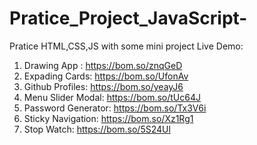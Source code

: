 # Pratice_Project_JavaScript-
Pratice HTML,CSS,JS with some mini project
Live Demo:
1. Drawing App : https://bom.so/znqGeD
2. Expading Cards: https://bom.so/UfonAv
3. Github Profiles: https://bom.so/yeayJ6
4. Menu Slider Modal: https://bom.so/tUc64J
5. Password Generator: https://bom.so/Tx3V6i
6. Sticky Navigation: https://bom.so/Xz1Rg1
7. Stop Watch: https://bom.so/5S24Ul